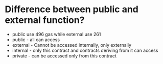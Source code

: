 # Difference between public and external function?

- public use 496 gas while external use 261
- public - all can access
- external - Cannot be accessed internally, only externally
- internal - only this contract and contracts deriving from it can access
- private - can be accessed only from this contract
